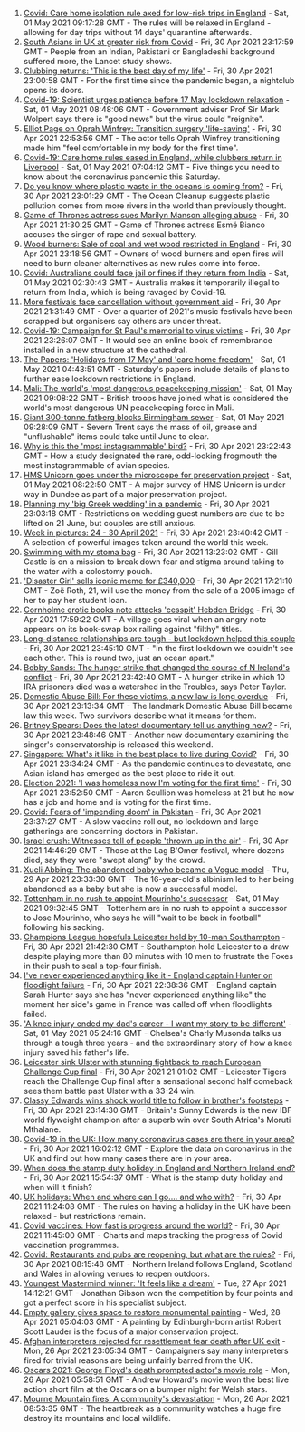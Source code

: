 1. [Covid: Care home isolation rule axed for low-risk trips in England](https://www.bbc.co.uk/news/uk-56951974) - Sat, 01 May 2021 09:17:28 GMT - The rules will be relaxed in England - allowing for day trips without 14 days' quarantine afterwards.
2. [South Asians in UK at greater risk from Covid](https://www.bbc.co.uk/news/health-56944739) - Fri, 30 Apr 2021 23:17:59 GMT - People from an Indian, Pakistani or Bangladeshi background suffered more, the Lancet study shows.
3. [Clubbing returns: 'This is the best day of my life'](https://www.bbc.co.uk/news/newsbeat-56951642) - Fri, 30 Apr 2021 23:00:58 GMT - For the first time since the pandemic began, a nightclub opens its doors.
4. [Covid-19: Scientist urges patience before 17 May lockdown relaxation](https://www.bbc.co.uk/news/uk-56955105) - Sat, 01 May 2021 08:48:06 GMT - Government adviser Prof Sir Mark Wolpert says there is "good news" but the virus could "reignite".
5. [Elliot Page on Oprah Winfrey: Transition surgery 'life-saving'](https://www.bbc.co.uk/news/world-us-canada-56952345) - Fri, 30 Apr 2021 22:53:56 GMT - The actor tells Oprah Winfrey transitioning made him "feel comfortable in my body for the first time".
6. [Covid-19: Care home rules eased in England, while clubbers return in Liverpool](https://www.bbc.co.uk/news/uk-56952968) - Sat, 01 May 2021 07:04:12 GMT - Five things you need to know about the coronavirus pandemic this Saturday.
7. [Do you know where plastic waste in the oceans is coming from?](https://www.bbc.co.uk/news/science-environment-56937300) - Fri, 30 Apr 2021 23:01:29 GMT - The Ocean Cleanup suggests plastic pollution comes from more rivers in the world than previously thought.
8. [Game of Thrones actress sues Marilyn Manson alleging abuse](https://www.bbc.co.uk/news/world-us-canada-56951794) - Fri, 30 Apr 2021 21:30:25 GMT - Game of Thrones actress Esmé Bianco accuses the singer of rape and sexual battery.
9. [Wood burners: Sale of coal and wet wood restricted in England](https://www.bbc.co.uk/news/science-environment-56949426) - Fri, 30 Apr 2021 23:18:56 GMT - Owners of wood burners and open fires will need to burn cleaner alternatives as new rules come into force.
10. [Covid: Australians could face jail or fines if they return from India](https://www.bbc.co.uk/news/world-australia-56953052) - Sat, 01 May 2021 02:30:43 GMT - Australia makes it temporarily illegal to return from India, which is being ravaged by Covid-19.
11. [More festivals face cancellation without government aid](https://www.bbc.co.uk/news/business-56940145) - Fri, 30 Apr 2021 21:31:49 GMT - Over a quarter of 2021's music festivals have been scrapped but organisers say others are under threat.
12. [Covid-19: Campaign for St Paul's memorial to virus victims](https://www.bbc.co.uk/news/uk-56951552) - Fri, 30 Apr 2021 23:26:07 GMT - It would see an online book of remembrance installed in a new structure at the cathedral.
13. [The Papers: 'Holidays from 17 May' and 'care home freedom'](https://www.bbc.co.uk/news/blogs-the-papers-56952475) - Sat, 01 May 2021 04:43:51 GMT - Saturday's papers include details of plans to further ease lockdown restrictions in England.
14. [Mali: The world's 'most dangerous peacekeeping mission'](https://www.bbc.co.uk/news/world-africa-56949408) - Sat, 01 May 2021 09:08:22 GMT - British troops have joined what is considered the world's most dangerous UN peacekeeping force in Mali.
15. [Giant 300-tonne fatberg blocks Birmingham sewer](https://www.bbc.co.uk/news/uk-england-birmingham-56952152) - Sat, 01 May 2021 09:28:09 GMT - Severn Trent says the mass of oil, grease and "unflushable" items could take until June to clear.
16. [Why is this the 'most instagrammable' bird?](https://www.bbc.co.uk/news/science-environment-56946165) - Fri, 30 Apr 2021 23:22:43 GMT - How a study designated the rare, odd-looking frogmouth the most instagrammable of avian species.
17. [HMS Unicorn goes under the microscope for preservation project](https://www.bbc.co.uk/news/uk-scotland-tayside-central-56818539) - Sat, 01 May 2021 08:22:50 GMT - A major survey of HMS Unicorn is under way in Dundee as part of a major preservation project.
18. [Planning my 'big Greek wedding' in a pandemic](https://www.bbc.co.uk/news/uk-england-london-56913278) - Fri, 30 Apr 2021 23:03:18 GMT - Restrictions on wedding guest numbers are due to be lifted on 21 June, but couples are still anxious.
19. [Week in pictures: 24 - 30 April 2021](https://www.bbc.co.uk/news/in-pictures-56931344) - Fri, 30 Apr 2021 23:40:42 GMT - A selection of powerful images taken around the world this week.
20. [Swimming with my stoma bag](https://www.bbc.co.uk/news/uk-56936346) - Fri, 30 Apr 2021 13:23:02 GMT - Gill Castle is on a mission to break down fear and stigma around taking to the water with a colostomy pouch.
21. ['Disaster Girl' sells iconic meme for £340,000](https://www.bbc.co.uk/news/world-us-canada-56948514) - Fri, 30 Apr 2021 17:21:10 GMT - Zoë Roth, 21, will use the money from the sale of a 2005 image of her to pay her student loan.
22. [Cornholme erotic books note attacks 'cesspit' Hebden Bridge](https://www.bbc.co.uk/news/uk-england-leeds-56948184) - Fri, 30 Apr 2021 17:59:22 GMT - A village goes viral when an angry note appears on its book-swap box railing against "filthy" titles.
23. [Long-distance relationships are tough - but lockdown helped this couple](https://www.bbc.co.uk/news/uk-56762942) - Fri, 30 Apr 2021 23:45:10 GMT - "In the first lockdown we couldn't see each other. This is round two, just an ocean apart."
24. [Bobby Sands: The hunger strike that changed the course of N Ireland's conflict](https://www.bbc.co.uk/news/stories-56937259) - Fri, 30 Apr 2021 23:42:40 GMT - A hunger strike in which 10 IRA prisoners died was a watershed in the Troubles, says Peter Taylor.
25. [Domestic Abuse Bill: For these victims, a new law is long overdue](https://www.bbc.co.uk/news/uk-56945169) - Fri, 30 Apr 2021 23:13:34 GMT - The landmark Domestic Abuse Bill became law this week. Two survivors describe what it means for them.
26. [Britney Spears: Does the latest documentary tell us anything new?](https://www.bbc.co.uk/news/entertainment-arts-56801778) - Fri, 30 Apr 2021 23:48:46 GMT - Another new documentary examining the singer's conservatorship is released this weekend.
27. [Singapore: What's it like in the best place to live during Covid?](https://www.bbc.co.uk/news/world-asia-56939261) - Fri, 30 Apr 2021 23:34:24 GMT - As the pandemic continues to devastate, one Asian island has emerged as the best place to ride it out.
28. [Election 2021: 'I was homeless now I'm voting for the first time'](https://www.bbc.co.uk/news/uk-england-tyne-56860231) - Fri, 30 Apr 2021 23:52:50 GMT - Aaron Scullion was homeless at 21 but he now has a job and home and is voting for the first time.
29. [Covid: Fears of 'impending doom' in Pakistan](https://www.bbc.co.uk/news/world-asia-56888541) - Fri, 30 Apr 2021 23:37:27 GMT - A slow vaccine roll out, no lockdown and large gatherings are concerning doctors in Pakistan.
30. [Israel crush: Witnesses tell of people 'thrown up in the air'](https://www.bbc.co.uk/news/world-middle-east-56940704) - Fri, 30 Apr 2021 14:46:29 GMT - Those at the Lag B'Omer festival, where dozens died, say they were "swept along" by the crowd.
31. [Xueli Abbing: The abandoned baby who became a Vogue model](https://www.bbc.co.uk/news/world-asia-china-56464881) - Thu, 29 Apr 2021 23:33:30 GMT - The 16-year-old's albinism led to her being abandoned as a baby but she is now a successful model.
32. [Tottenham in no rush to appoint Mourinho's successor](https://www.bbc.co.uk/sport/football/56955341) - Sat, 01 May 2021 09:32:45 GMT - Tottenham are in no rush to appoint a successor to Jose Mourinho, who says he will "wait to be back in football" following his sacking.
33. [Champions League hopefuls Leicester held by 10-man Southampton](https://www.bbc.co.uk/sport/football/56854764) - Fri, 30 Apr 2021 21:42:30 GMT - Southampton hold Leicester to a draw despite playing more than 80 minutes with 10 men to frustrate the Foxes in their push to seal a top-four finish.
34. [I've never experienced anything like it - England captain Hunter on floodlight failure](https://www.bbc.co.uk/sport/rugby-union/56952822) - Fri, 30 Apr 2021 22:38:36 GMT - England captain Sarah Hunter says she has "never experienced anything like" the moment her side's game in France was called off when floodlights failed.
35. ['A knee injury ended my dad's career - I want my story to be different'](https://www.bbc.co.uk/sport/football/56887060) - Sat, 01 May 2021 05:24:16 GMT - Chelsea's Charly Musonda talks us through a tough three years - and the extraordinary story of how a knee injury saved his father's life.
36. [Leicester sink Ulster with stunning fightback to reach European Challenge Cup final](https://www.bbc.co.uk/sport/rugby-union/56922047) - Fri, 30 Apr 2021 21:01:02 GMT - Leicester Tigers reach the Challenge Cup final after a sensational second half comeback sees them battle past Ulster with a 33-24 win.
37. [Classy Edwards wins shock world title to follow in brother's footsteps](https://www.bbc.co.uk/sport/boxing/56952645) - Fri, 30 Apr 2021 23:14:30 GMT - Britain's Sunny Edwards is the new IBF world flyweight champion after a superb win over South Africa's Moruti Mthalane.
38. [Covid-19 in the UK: How many coronavirus cases are there in your area?](https://www.bbc.co.uk/news/uk-51768274) - Fri, 30 Apr 2021 16:02:12 GMT - Explore the data on coronavirus in the UK and find out how many cases there are in your area.
39. [When does the stamp duty holiday in England and Northern Ireland end?](https://www.bbc.co.uk/news/business-53319433) - Fri, 30 Apr 2021 15:54:37 GMT - What is the stamp duty holiday and when will it finish?
40. [UK holidays: When and where can I go.... and who with?](https://www.bbc.co.uk/news/explainers-52646738) - Fri, 30 Apr 2021 11:24:08 GMT - The rules on having a holiday in the UK have been relaxed - but restrictions remain.
41. [Covid vaccines: How fast is progress around the world?](https://www.bbc.co.uk/news/world-56237778) - Fri, 30 Apr 2021 11:45:00 GMT - Charts and maps tracking the progress of Covid vaccination programmes.
42. [Covid: Restaurants and pubs are reopening, but what are the rules?](https://www.bbc.co.uk/news/business-52977388) - Fri, 30 Apr 2021 08:15:48 GMT - Northern Ireland follows England, Scotland and Wales in allowing venues to reopen outdoors.
43. [Youngest Mastermind winner: 'It feels like a dream'](https://www.bbc.co.uk/news/uk-56900431) - Tue, 27 Apr 2021 14:12:21 GMT - Jonathan Gibson won the competition by four points and got a perfect score in his specialist subject.
44. [Empty gallery gives space to restore monumental painting](https://www.bbc.co.uk/news/uk-scotland-56900966) - Wed, 28 Apr 2021 05:04:03 GMT - A painting by Edinburgh-born artist Robert Scott Lauder is the focus of a major conservation project.
45. [Afghan interpreters rejected for resettlement fear death after UK exit](https://www.bbc.co.uk/news/world-asia-56831875) - Mon, 26 Apr 2021 23:05:34 GMT - Campaigners say many interpreters fired for trivial reasons are being unfairly barred from the UK.
46. [Oscars 2021: George Floyd's death prompted actor's movie role](https://www.bbc.co.uk/news/uk-wales-56878743) - Mon, 26 Apr 2021 05:58:51 GMT - Andrew Howard's movie won the best live action short film at the Oscars on a bumper night for Welsh stars.
47. [Mourne Mountain fires: A community's devastation](https://www.bbc.co.uk/news/uk-northern-ireland-56879021) - Mon, 26 Apr 2021 08:53:35 GMT - The heartbreak as a community watches a huge fire destroy its mountains and local wildlife.
